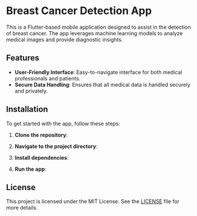 # Breast Cancer Detection App

This is a Flutter-based mobile application designed to assist in the detection of breast cancer. The app leverages machine learning models to analyze medical images and provide diagnostic insights.

## Features

- **User-Friendly Interface**: Easy-to-navigate interface for both medical professionals and patients.
- **Secure Data Handling**: Ensures that all medical data is handled securely and privately.

## Installation

To get started with the app, follow these steps:

1. **Clone the repository**:

2. **Navigate to the project directory**:

3. **Install dependencies**:

4. **Run the app**:

## License

This project is licensed under the MIT License. See the [LICENSE](LICENSE) file for more details.

